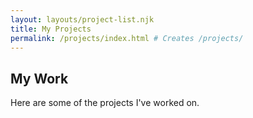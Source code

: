 ```yaml
---
layout: layouts/project-list.njk
title: My Projects
permalink: /projects/index.html # Creates /projects/
---
```


## My Work

Here are some of the projects I've worked on.